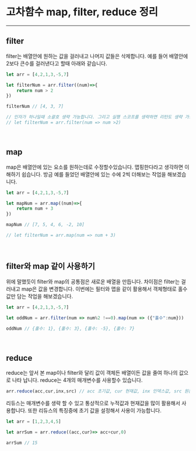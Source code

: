 # 고차함수 map, filter, reduce 정리

---

## filter

filter는 배열안에 원하는 값을 걸러내고 나머지 값들은 삭제합니다. 예를 들어 배열안에 2보다 큰수를 걸러낸다고 할때 아래와 같습니다.

```js
let arr = [4,2,1,3,-5,7]

let filterNum = arr.filter((num)=>{
    return num > 2
})

filterNum // [4, 3, 7]

// 인자가 하나일때 소괄호 생략 가능합니다. 그리고 실행 스코프를 생략하면 리턴도 생략 가능합니다.
// let filterNum = arr.filter(num => num >2)
```

<br />

## map

map은 배열안에 있는 요소를 원하는데로 수정할수있습니다. 맵핑한다라고 생각하면 이해하기 쉽습니다. 방금 예를 들었던 배열안에 있는 수에 2씩 더해보는 작업을 해보겠습니다.

```js
let arr = [4,2,1,3,-5,7]

let mapNum = arr.map((num)=>{
    return num + 3
})

mapNum // [7, 5, 4, 6, -2, 10]

// let filterNum = arr.map(num => num + 3)
```

<br />

## filter와 map 같이 사용하기
위에 말했듯이 filter와 map의 공통점은 새로운 배열을 만듭니다. 차이점은 filter는 걸러내고 map은 값을 변경합니다. 이번에는 필터와 맵을 같이 활용해서 객체형태로 홀수값만 담는 작업을 해보겠습니다.

```js
let arr = [4,2,1,3,-5,7]

let oddNum = arr.filter(num => num%2 !==0).map(num => ({"홀수":num}))

oddNum // {홀수: 1}, {홀수: 3}, {홀수: -5}, {홀수: 7}
```

<br />

## reduce
reduce는 앞서 본 map이나 filter와 달리 값이 객체든 배열이든 값을 줄여 하나의 값으로 나타 납니다. reduce는 4개의 매개변수를 사용할수 있습니다.

```js
arr.reduce(acc,cur,inx,src) // acc 초기값, cur 현재값, inx 인덱스값, src 원본 배열
```

리듀스는 매개변수를 생략 할 수 있고 통상적으로 누적값과 현재값을 많이 활용해서 사용합니다. 또한 리듀스의 특징중에 초기 값을 설정해서 사용이 가능합니다.

```js
let arr = [1,2,3,4,5]

let arrSum = arr.reduce((acc,cur)=> acc+cur,0)

arrSum // 15
```